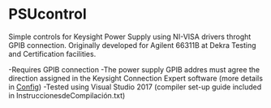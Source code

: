 # PSUcontrol
Simple controls for Keysight Power Supply using NI-VISA drivers throght GPIB connection.
Originally developed for Agilent 66311B at Dekra Testing and Certification facilities.

-Requires GPIB connection
-The power supply GPIB addres must agree the direction assigned in the Keysight Connection Expert software (more details in [Config](PSUcontrol/CONTRIBUTING.md))
-Tested using Visual Studio 2017 (compiler set-up guide included in InstruccionesdeCompilación.txt)
